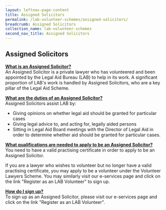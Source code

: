 ```yaml
---
layout: leftnav-page-content
title: Assigned Solicitors
permalink: /lab-volunteer-schemes/assigned-solicitors/
breadcrumb: Assigned Solicitors
collection_name: lab-volunteer-schemes
second_nav_title: Assigned Solicitors
---
```

Assigned Solicitors 
---

<b> <u>What is an Assigned Solicitor? </u> </b> <br>
An Assigned Solicitor is a private lawyer who has volunteered and been appointed by the Legal Aid Bureau (LAB) to help in its work. A significant proportion of LAB's work is handled by Assigned Solicitors, who are a key pillar of the Legal Aid Scheme. <br>

<b> <u>What are the duties of an Assigned Solicitor? </u> </b> <br>
Assigned Solicitors assist LAB by:
* Giving opinions on whether legal aid should be granted for particular cases
* Giving legal advice to, and acting for, legally aided persons
* Sitting in Legal Aid Board meetings with the Director of Legal Aid in order to determine whether aid should be granted for particular cases. <br>

<b> <u>What qualifications are needed to apply to  be an Assigned Solicitor? </u> </b> <br>
You need to have a valid practising certificate in order to apply to be an Assigned Solicitor.

If you are a lawyer who wishes to volunteer but no longer have a valid practising certificate, you may apply to be a volunteer under the Volunteer Lawyers Scheme. You may similarly visit our e-services page and click on the link "Register as an LAB Volunteer" to sign up.  <br>

<b> <u>How do I sign up? </u> </b> <br>
To sign up as an Assigned Solicitor, please visit our e-services page and click on the link "Register as an LAB Volunteer".
